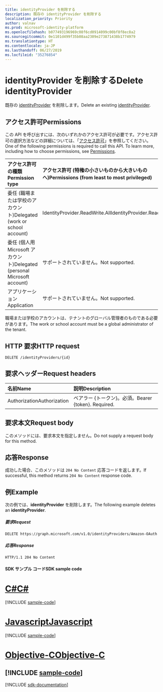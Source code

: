 ```yaml
---
title: identityProvider を削除する
description: 既存の identityProvider を削除する
localization_priority: Priority
author: valnav
ms.prod: microsoft-identity-platform
ms.openlocfilehash: b077493196969c08f6cd0914099c00bf8f8ec8a2
ms.sourcegitcommit: 0e1101d499f35b08aa2309e273871438b1774979
ms.translationtype: HT
ms.contentlocale: ja-JP
ms.lasthandoff: 06/27/2019
ms.locfileid: "35276854"
---
```

# <a name="delete-identityprovider"></a><span data-ttu-id="93062-103">identityProvider を削除する</span><span class="sxs-lookup"><span data-stu-id="93062-103">Delete identityProvider</span></span>

<span data-ttu-id="93062-104">既存の [identityProvider](../resources/identityprovider.md) を削除します。</span><span class="sxs-lookup"><span data-stu-id="93062-104">Delete an existing [identityProvider](../resources/identityprovider.md).</span></span>

## <a name="permissions"></a><span data-ttu-id="93062-105">アクセス許可</span><span class="sxs-lookup"><span data-stu-id="93062-105">Permissions</span></span>

<span data-ttu-id="93062-p101">この API を呼び出すには、次のいずれかのアクセス許可が必要です。アクセス許可の選択方法などの詳細については、「[アクセス許可](/graph/permissions-reference)」を参照してください。</span><span class="sxs-lookup"><span data-stu-id="93062-p101">One of the following permissions is required to call this API. To learn more, including how to choose permissions, see [Permissions](/graph/permissions-reference).</span></span>

|<span data-ttu-id="93062-108">アクセス許可の種類</span><span class="sxs-lookup"><span data-stu-id="93062-108">Permission type</span></span>      | <span data-ttu-id="93062-109">アクセス許可 (特権の小さいものから大きいものへ)</span><span class="sxs-lookup"><span data-stu-id="93062-109">Permissions (from least to most privileged)</span></span>              |
|:--------------------|:---------------------------------------------------------|
|<span data-ttu-id="93062-110">委任 (職場または学校のアカウント)</span><span class="sxs-lookup"><span data-stu-id="93062-110">Delegated (work or school account)</span></span>|<span data-ttu-id="93062-111">IdentityProvider.ReadWrite.All</span><span class="sxs-lookup"><span data-stu-id="93062-111">IdentityProvider.ReadWrite.All</span></span>|
|<span data-ttu-id="93062-112">委任 (個人用 Microsoft アカウント)</span><span class="sxs-lookup"><span data-stu-id="93062-112">Delegated (personal Microsoft account)</span></span>| <span data-ttu-id="93062-113">サポートされていません。</span><span class="sxs-lookup"><span data-stu-id="93062-113">Not supported.</span></span>|
|<span data-ttu-id="93062-114">アプリケーション</span><span class="sxs-lookup"><span data-stu-id="93062-114">Application</span></span>|<span data-ttu-id="93062-115">サポートされていません。</span><span class="sxs-lookup"><span data-stu-id="93062-115">Not supported.</span></span>|

<span data-ttu-id="93062-116">職場または学校のアカウントは、テナントのグローバル管理者のものである必要があります。</span><span class="sxs-lookup"><span data-stu-id="93062-116">The work or school account must be a global administrator of the tenant.</span></span>

## <a name="http-request"></a><span data-ttu-id="93062-117">HTTP 要求</span><span class="sxs-lookup"><span data-stu-id="93062-117">HTTP request</span></span>

<!-- { "blockType": "ignored" } -->
```http
DELETE /identityProviders/{id}
```

## <a name="request-headers"></a><span data-ttu-id="93062-118">要求ヘッダー</span><span class="sxs-lookup"><span data-stu-id="93062-118">Request headers</span></span>

|<span data-ttu-id="93062-119">名前</span><span class="sxs-lookup"><span data-stu-id="93062-119">Name</span></span>|<span data-ttu-id="93062-120">説明</span><span class="sxs-lookup"><span data-stu-id="93062-120">Description</span></span>|
|:---------------|:----------|
|<span data-ttu-id="93062-121">Authorization</span><span class="sxs-lookup"><span data-stu-id="93062-121">Authorization</span></span>|<span data-ttu-id="93062-p102">ベアラー {トークン}。必須。</span><span class="sxs-lookup"><span data-stu-id="93062-p102">Bearer {token}. Required.</span></span>|

## <a name="request-body"></a><span data-ttu-id="93062-124">要求本文</span><span class="sxs-lookup"><span data-stu-id="93062-124">Request body</span></span>

<span data-ttu-id="93062-125">このメソッドには、要求本文を指定しません。</span><span class="sxs-lookup"><span data-stu-id="93062-125">Do not supply a request body for this method.</span></span>

## <a name="response"></a><span data-ttu-id="93062-126">応答</span><span class="sxs-lookup"><span data-stu-id="93062-126">Response</span></span>

<span data-ttu-id="93062-127">成功した場合、このメソッドは `204 No Content` 応答コードを返します。</span><span class="sxs-lookup"><span data-stu-id="93062-127">If successful, this method returns `204 No Content` response code.</span></span>

## <a name="example"></a><span data-ttu-id="93062-128">例</span><span class="sxs-lookup"><span data-stu-id="93062-128">Example</span></span>

<span data-ttu-id="93062-129">次の例では、**identityProvider** を削除します。</span><span class="sxs-lookup"><span data-stu-id="93062-129">The following example deletes an **identityProvider**.</span></span>

##### <a name="request"></a><span data-ttu-id="93062-130">要求</span><span class="sxs-lookup"><span data-stu-id="93062-130">Request</span></span>

<!-- {
  "blockType": "request",
  "name": "delete-identityprovider"
}-->
```http
DELETE https://graph.microsoft.com/v1.0/identityProviders/Amazon-OAuth
```

##### <a name="response"></a><span data-ttu-id="93062-131">応答</span><span class="sxs-lookup"><span data-stu-id="93062-131">Response</span></span>

<!-- {
  "blockType": "response",
  "truncated": true
} -->
```http
HTTP/1.1 204 No Content
```
#### <a name="sdk-sample-code"></a><span data-ttu-id="93062-132">SDK サンプル コード</span><span class="sxs-lookup"><span data-stu-id="93062-132">SDK sample code</span></span>
# <a name="ctabcs"></a>[<span data-ttu-id="93062-133">C#</span><span class="sxs-lookup"><span data-stu-id="93062-133">C#</span></span>](#tab/cs)
[!INCLUDE [sample-code](../includes/delete-identityprovider-Cs-snippets.md)]

# <a name="javascripttabjavascript"></a>[<span data-ttu-id="93062-134">Javascript</span><span class="sxs-lookup"><span data-stu-id="93062-134">Javascript</span></span>](#tab/javascript)
[!INCLUDE [sample-code](../includes/delete-identityprovider-Javascript-snippets.md)]

# <a name="objective-ctabobjective-c"></a>[<span data-ttu-id="93062-135">Objective-C</span><span class="sxs-lookup"><span data-stu-id="93062-135">Objective-C</span></span>](#tab/objective-c)
[!INCLUDE [sample-code](../includes/delete-identityprovider-Objective-C-snippets.md)]
---

[!INCLUDE [sdk-documentation](../includes/snippets_sdk_documentation_link.md)]

<!-- uuid: 8fcb5dbc-d5aa-4681-8e31-b001d5168d79
2015-10-25 14:57:30 UTC -->
<!-- {
  "type": "#page.annotation",
  "description": "Delete identityProvider",
  "keywords": "",
  "section": "documentation",
  "tocPath": "",
  "suppressions": [
    "Error: /api-reference/v1.0/api/identityprovider-delete.md:\r\n      BookmarkMissing: '[#tab/objective-c](Objective-C)'. Did you mean: #objective-c (score: 4)",
    "Error: /api-reference/v1.0/api/identityprovider-delete.md:\r\n      BookmarkMissing: '[#tab/cs](C#)'. Did you mean: #c (score: 5)",
    "Error: /api-reference/v1.0/api/identityprovider-delete.md:\r\n      BookmarkMissing: '[#tab/javascript](Javascript)'. Did you mean: #javascript (score: 4)"
  ]
}-->

